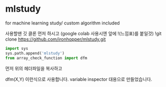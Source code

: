 # mlstudy
for machine learning study/ custom algorithm included


사용할땐 깃 클론 먼저 하시고
(google colab 사용시엔 앞에 !(느낌표)를 붙일것)
!git clone https://github.com/ironhopper/mlstudy.git

```python
import sys
sys.path.append('mlstudy')
from array_check_function import dfm
```
먼저 위의 헤더파일을 복사하고

dfm(X,Y)
이런식으로 사용합니다.
variable inspector 대용으로 만들었습니다.
